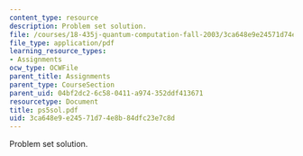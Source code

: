 ```yaml
---
content_type: resource
description: Problem set solution.
file: /courses/18-435j-quantum-computation-fall-2003/3ca648e9e24571d74e8b84dfc23e7c8d_ps5sol.pdf
file_type: application/pdf
learning_resource_types:
- Assignments
ocw_type: OCWFile
parent_title: Assignments
parent_type: CourseSection
parent_uid: 04bf2dc2-6c58-0411-a974-352ddf413671
resourcetype: Document
title: ps5sol.pdf
uid: 3ca648e9-e245-71d7-4e8b-84dfc23e7c8d
---
```

Problem set solution.

